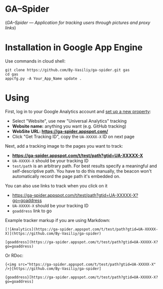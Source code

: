 # GA–Spider
(*GA–Spider — Application for tracking users through pictures and proxy links*)

# Installation in Google App Engine
Use commands in cloud shell:
```
git clone https://github.com/By-Vasiliy/ga-spider.git gas
cd gas
appcfg.py -A Your_App_Name update .
```

# Using
First, log in to your Google Analytics account and [set up a new property](https://support.google.com/analytics/answer/1042508?hl=en):

* Select "Website", use new "Universal Analytics" tracking
* **Website name:** anything you want (e.g. GitHub tracking)
* **WebSite URL: https://ga-spider.appspot.com/**
* Click "Get Tracking ID", copy the `UA-XXXXX-X` ID on next page

Next, add a tracking image to the pages you want to track:

* **https://ga-spider.appspot.com/t/test/path?gtid=UA-XXXXX-X**
* `UA-XXXXX-X` should be your tracking ID
* `test/path` is an arbitrary path. For best results specify a meaningful and self-descriptive path. You have to do this manually, the beacon won't automatically record the page path it's embedded on.

You can also use links to track when you click on it

* https://ga-spider.appspot.com/t/test/path?gtid=UA-XXXXX-X?go=goaddress
* `UA-XXXXX-X` should be your tracking ID
* `goaddress` link to go


Example tracker markup if you are using Markdown:

```
[![Analytics](https://ga-spider.appspot.com/t/test/path?gtid=UA-XXXXX-X)](https://github.com/By-Vasiliy/ga-spider)
```

```
[goaddress](https://ga-spider.appspot.com/t/test/path?gtid=UA-XXXXX-X?go=goaddress)
```

Or RDoc:

```
{<img src="https://ga-spider.appspot.com/t/test/path?gtid=UA-XXXXX-X" />}[https://github.com/By-Vasiliy/ga-spider]
```

```
{goaddress}[https://ga-spider.appspot.com/t/test/path?gtid=UA-XXXXX-X?go=goaddress]
```






